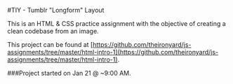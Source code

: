 #TIY - Tumblr "Longform" Layout

This is an HTML & CSS practice assignment with the objective of creating a clean codebase from an image. 

This project can be found at [https://github.com/theironyard/js-assignments/tree/master/html-intro-1](https://github.com/theironyard/js-assignments/tree/master/html-intro-1).

###Project started on Jan 21 @ ~9:00 AM.

